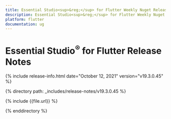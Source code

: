 ```yaml
---
title: Essential Studio<sup>&reg;</sup> for Flutter Weekly Nuget Release Release Notes  
description: Essential Studio<sup>&reg;</sup> for Flutter Weekly Nuget Release Release Notes  
platform: flutter
documentation: ug
---
```


# Essential Studio<sup>&reg;</sup> for Flutter Release Notes  

{% include release-info.html date="October 12, 2021" version="v19.3.0.45" %} 


{% directory path: _includes/release-notes/v19.3.0.45
 %}

{% include {{file.url}} %}

{% enddirectory %}
